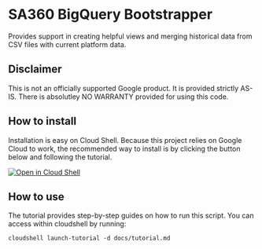# SA360 BigQuery Bootstrapper
Provides support in creating helpful views and merging historical data from CSV files with current
platform data.

## Disclaimer
This is not an officially supported Google product. It is provided strictly AS-IS.
There is absolutley NO WARRANTY provided for using this code.

## How to install

Installation is easy on Cloud Shell. Because this project relies on Google Cloud to work, the 
recommended way to install is by clicking the button below and following the tutorial.

[![Open in Cloud Shell](http://gstatic.com/cloudssh/images/open-btn.svg)](https://ssh.cloud.google.com/cloudshell/editor?cloudshell_git_repo=https%3A%2F%2Fgithub.com%2Fgoogle%2Fsa360-bigquery-bootstrapper&cloudshell_tutorial=docs%2Ftutorial.md)

## How to use
 
The tutorial provides step-by-step guides on how to run this script. 
You can access within cloudshell by running:

    cloudshell launch-tutorial -d docs/tutorial.md
